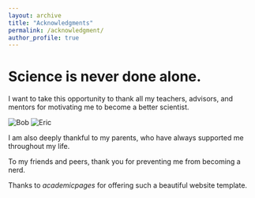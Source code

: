 ```yaml
---
layout: archive
title: "Acknowledgments"
permalink: /acknowledgment/
author_profile: true
---
```


# Science is never done alone.

I want to take this opportunity to thank all my teachers, advisors, and mentors for motivating me to become a better scientist.

![Bob](https://yanbopanpi.github.io/yanbo_pan.github.io//images/UW_memory.jpg)    ![Eric](https://yanbopanpi.github.io/yanbo_pan.github.io//images/Bell.jpg)
<!---
![Bob](https://yanbopanpi.github.io/yanbo_pan.github.io//images/UW_memory.jpg){: .align-left width="480px"}
![Eric](https://yanbopanpi.github.io/yanbo_pan.github.io//images/Bell.jpg){: .align-right width="480px"}\
-->

I am also deeply thankful to my parents, who have always supported me throughout my life. 

To my friends and peers, thank you for preventing me from becoming a nerd.

Thanks to *academicpages* for offering such a beautiful website template.
